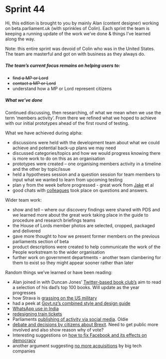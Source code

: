 # Sprint 44

Hi, this edition is brought to you by mainly Alan (content designer) working on beta.parliament.uk (with sprinkles of Colin). Each sprint the team is keeping a running update of the work we’ve done & things I’ve learned along the way.

Note: this entire sprint was devoid of Colin who was in the United States. The team are masterful and got on with business as they always do.

##### The team’s current focus remains on helping users to:
* ~~find a MP or Lord~~
* ~~contact a MP or Lord~~
* understand how a MP or Lord represent citizens

##### What we’ve done
Continued discussing, then researching, of what we mean when we use the term ‘members activity’. From there we refined what we hoped to achieve with our initial prototypes ahead of the first round of testing.

What we have achieved during alpha:
* discussions were held with the development team about what we could achieve and potential back-up plans we may need
* discussed categories/topics and how we would progress knowing there is more work to do on this as an organisation
* prototypes were created – one organising members activity in a timeline and the other by topic/issue
* held a hypotheses session and a question session for team members to input what we wanted to learn from upcoming testing
* plan y from the week before progressed - great work from [Jake](https://twitter.com/carboia?lang=en) et al
* good chats with [colleagues](https://twitter.com/fantasticlife) took place on questions and answers.

Wider team work:
* show and tell – where our discovery findings were shared with PDS and we learned more about the great work taking place in the guide to procedure and research briefings teams
* the House of Lords member photos are selected, cropped, packaged and delivered
* gave more thought to how we present former members on the previous parliaments section of beta
* product descriptions were created to help communicate the work of the People workstream to the wider organisation
* further work on government departments - another team clambering for them to exist so they might appear sooner rather than later

Random things we’ve learned or have been reading:
* Alan joined in with Duncan Jones’ [Twitter-based book club’s](https://twitter.com/ManMadeMoon/status/957511044192116736) aim to read a selection of his dad’s top 100 books. Will update as the year progresses
* how Strava is [grassing on the US military](https://www.wired.com/story/strava-heat-map-military-bases-fitness-trackers-privacy/)
* had a peek at [Govt.nz’s combined style and design guide](https://www.govt.nz/about/about-this-website/style-and-design/)
* [WhatsApp use in India](https://www.buzzfeed.com/pranavdixit/older-indians-drive-millennials-crazy-on-whatsapp-this-is?utm_term=.qfQX3pkBQ#.umPaPQw6Y)
* [redesigning train tickets](http://sadhedgehog.com/2018/01/07/practically-redesigned-british-train-ticket/) 
* Parliaments [publishing of activity via social media](http://www.democraticaudit.com/2014/02/26/parliaments-use-social-media-mainly-as-a-reporting-tool-rather-than-for-public-engagement/). Oldie
* [debate and decisions by citizens about Brexit](https://www.involve.org.uk/2017/12/12/six-things-i-learnt-from-the-citizens-assembly-on-brexit/). Need to get public more involved and also show reason why of vote? 
* Interesting suggestions on [how to fix Facebook and its effects on democracy](https://washingtonmonthly.com/magazine/january-february-march-2018/how-to-fix-facebook-before-it-fixes-us/)
* another argument suggesting [no more acquisitions](https://www.economist.com/news/briefing/21735026-which-antitrust-remedies-welcome-which-fight-techlash-against-amazon-facebook-and) by big tech companies 
